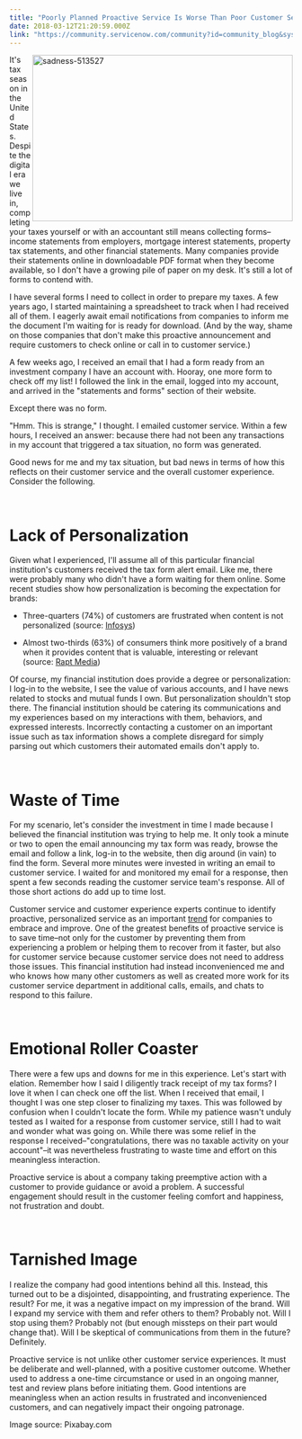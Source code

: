 ```yaml
---
title: "Poorly Planned Proactive Service Is Worse Than Poor Customer Service"
date: 2018-03-12T21:20:59.000Z
link: "https://community.servicenow.com/community?id=community_blog&sys_id=4b094879db781b007b337a9e0f961953"
---
```

<p><img class="alignnone  wp-image-3097" src="https://insightsincustomerservice.files.wordpress.com/2018/03/sadness-513527.jpg" alt="sadness-513527" width="463" height="296" align="right" />It&#39;s tax season in the United States. Despite the digital era we live in, completing your taxes yourself or with an accountant still means collecting forms–income statements from employers, mortgage interest statements, property tax statements, and other financial statements. Many companies provide their statements online in downloadable PDF format when they become available, so I don&#39;t have a growing pile of paper on my desk. It&#39;s still a lot of forms to contend with.</p>
<p>I have several forms I need to collect in order to prepare my taxes. A few years ago, I started maintaining a spreadsheet to track when I had received all of them. I eagerly await email notifications from companies to inform me the document I&#39;m waiting for is ready for download. (And by the way, shame on those companies that don&#39;t make this proactive announcement and require customers to check online or call in to customer service.)</p>
<p>A few weeks ago, I received an email that I had a form ready from an investment company I have an account with. Hooray, one more form to check off my list! I followed the link in the email, logged into my account, and arrived in the &#34;statements and forms&#34; section of their website.</p>
<p>Except there was no form.</p>
<p>&#34;Hmm. This is strange,&#34; I thought. I emailed customer service. Within a few hours, I received an answer: because there had not been any transactions in my account that triggered a tax situation, no form was generated.</p>
<p>Good news for me and my tax situation, but bad news in terms of how this reflects on their customer service and the overall customer experience. Consider the following.</p>
<p> </p>
<h1>Lack of Personalization</h1>
<p>Given what I experienced, I&#39;ll assume all of this particular financial institution&#39;s customers received the tax form alert email. Like me, there were probably many who didn&#39;t have a form waiting for them online. Some recent studies show how personalization is becoming the expectation for brands:</p>
<ul><li>Three-quarters (74%) of customers are frustrated when content is not personalized (source: <a href="https://www.infosys.com/newsroom/press-releases/Documents/genome-research-report.pdf" target="_blank" rel="nofollow">Infosys</a>)</li></ul>
<ul><li>Almost two-thirds (63%) of consumers think more positively of a brand when it provides content that is valuable, interesting or relevant (source: <a href="http://www.raptmedia.com/blog/future-of-content-report-rethinking-content-consumption" target="_blank" rel="nofollow">Rapt Media</a>)</li></ul>
<p>Of course, my financial institution does provide a degree or personalization: I log-in to the website, I see the value of various accounts, and I have news related to stocks and mutual funds I own. But personalization shouldn&#39;t stop there. The financial institution should be catering its communications and my experiences based on my interactions with them, behaviors, and expressed interests. Incorrectly contacting a customer on an important issue such as tax information shows a complete disregard for simply parsing out which customers their automated emails don&#39;t apply to.</p>
<p> </p>
<h1>Waste of Time</h1>
<p>For my scenario, let&#39;s consider the investment in time I made because I believed the financial institution was trying to help me. It only took a minute or two to open the email announcing my tax form was ready, browse the email and follow a link, log-in to the website, then dig around (in vain) to find the form. Several more minutes were invested in writing an email to customer service. I waited for and monitored my email for a response, then spent a few seconds reading the customer service team&#39;s response. All of those short actions do add up to time lost.</p>
<p>Customer service and customer experience experts continue to identify proactive, personalized service as an important <a href="https://www.forbes.com/sites/blakemorgan/2017/12/05/five-trends-shaping-the-future-of-customer-experience-in-2018/#1fcf12b32d9c" target="_blank" rel="nofollow">trend</a> for companies to embrace and improve. One of the greatest benefits of proactive service is to save time–not only for the customer by preventing them from experiencing a problem or helping them to recover from it faster, but also for customer service because customer service does not need to address those issues. This financial institution had instead inconvenienced me and who knows how many other customers as well as created more work for its customer service department in additional calls, emails, and chats to respond to this failure.</p>
<p> </p>
<h1>Emotional Roller Coaster</h1>
<p>There were a few ups and downs for me in this experience. Let&#39;s start with elation. Remember how I said I diligently track receipt of my tax forms? I love it when I can check one off the list. When I received that email, I thought I was one step closer to finalizing my taxes. This was followed by confusion when I couldn&#39;t locate the form. While my patience wasn&#39;t unduly tested as I waited for a response from customer service, still I had to wait and wonder what was going on. While there was some relief in the response I received–&#34;congratulations, there was no taxable activity on your account&#34;–it was nevertheless frustrating to waste time and effort on this meaningless interaction.</p>
<p>Proactive service is about a company taking preemptive action with a customer to provide guidance or avoid a problem. A successful engagement should result in the customer feeling comfort and happiness, not frustration and doubt.</p>
<p> </p>
<h1>Tarnished Image</h1>
<p>I realize the company had good intentions behind all this. Instead, this turned out to be a disjointed, disappointing, and frustrating experience. The result? For me, it was a negative impact on my impression of the brand. Will I expand my service with them and refer others to them? Probably not. Will I stop using them? Probably not (but enough missteps on their part would change that). Will I be skeptical of communications from them in the future? Definitely.</p>
<p>Proactive service is not unlike other customer service experiences. It must be deliberate and well-planned, with a positive customer outcome. Whether used to address a one-time circumstance or used in an ongoing manner, test and review plans before initiating them. Good intentions are meaningless when an action results in frustrated and inconvenienced customers, and can negatively impact their ongoing patronage.</p>
<p>Image source: Pixabay.com</p>